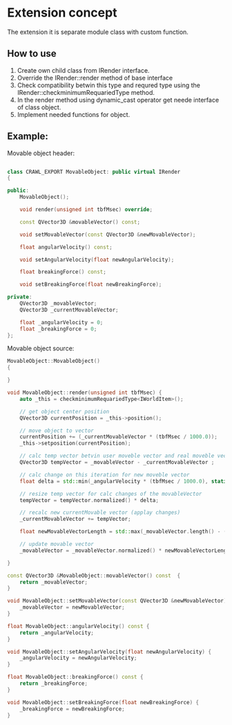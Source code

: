 # Extension concept

The extension it is separate module class with custom function.

## How to use 

1. Create own child class from IRender interface.
2. Override the IRender::render method of base interface
3. Check compatibility betwin this type and requred type using the IRender::checkminimumRequariedType method.
4. In the render method using dynamic_cast operator get neede interface of class object.
5. Implement needed functions for object.


## Example:

Movable object header:

```cpp

class CRAWL_EXPORT MovableObject: public virtual IRender
{

public:
    MovableObject();

    void render(unsigned int tbfMsec) override;

    const QVector3D &movableVector() const;

    void setMovableVector(const QVector3D &newMovableVector);

    float angularVelocity() const;

    void setAngularVelocity(float newAngularVelocity);

    float breakingForce() const;

    void setBreakingForce(float newBreakingForce);

private:
    QVector3D _movableVector;
    QVector3D _currentMovableVector;

    float _angularVelocity = 0;
    float _breakingForce = 0;
};
```

Movable object source:

```cpp
MovableObject::MovableObject()
{

}

void MovableObject::render(unsigned int tbfMsec) {
    auto _this = checkminimumRequariedType<IWorldItem>();

    // get object center position
    QVector3D currentPosition = _this->position();

    // move object to vector
    currentPosition += (_currentMovableVector * (tbfMsec / 1000.0));
    _this->setposition(currentPosition);

    // calc temp vector betvin user moveble vector and real moveble vector
    QVector3D tempVector = _movableVector - _currentMovableVector ;

    // calc change on this iteration for new moveble vector
    float delta = std::min(_angularVelocity * (tbfMsec / 1000.0), static_cast<double>(tempVector.length()));

    // resize temp vector for calc changes of the movableVector
    tempVector = tempVector.normalized() * delta;

    // recalc new currentMovable vector (applay changes)
    _currentMovableVector += tempVector;

    float newMovableVectorLength = std::max(_movableVector.length() - (_breakingForce * (tbfMsec / 1000.0)), 0.0);

    // update movable vector
    _movableVector = _movableVector.normalized() * newMovableVectorLength;

}

const QVector3D &MovableObject::movableVector() const  {
    return _movableVector;
}

void MovableObject::setMovableVector(const QVector3D &newMovableVector) {
    _movableVector = newMovableVector;
}

float MovableObject::angularVelocity() const {
    return _angularVelocity;
}

void MovableObject::setAngularVelocity(float newAngularVelocity) {
    _angularVelocity = newAngularVelocity;
}

float MovableObject::breakingForce() const {
    return _breakingForce;
}

void MovableObject::setBreakingForce(float newBreakingForce) {
    _breakingForce = newBreakingForce;
}

```

